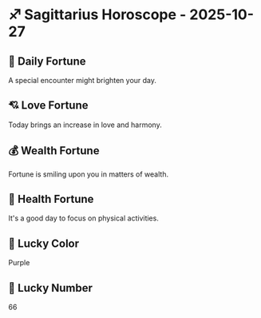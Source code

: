 # ♐ Sagittarius Horoscope - 2025-10-27

## 🎯 Daily Fortune

A special encounter might brighten your day.

## 💘 Love Fortune

Today brings an increase in love and harmony.

## 💰 Wealth Fortune

Fortune is smiling upon you in matters of wealth.

## 🌱 Health Fortune

It's a good day to focus on physical activities.

## 🎨 Lucky Color

Purple

## 🔢 Lucky Number

66
